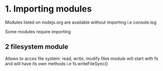 # 1. Importing modules

Modules listed on nodejs.org are available without importing i.e console.log

Some modules require importing

## 2 filesystem module

Allows to acces file system: read, write, modify files
module will start with fs and will have its own methods i.e
fs.writeFileSync()
